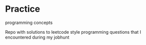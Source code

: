 # Practice
programming concepts

Repo with solutions to leetcode style programming questions that I encountered during my jobhunt
